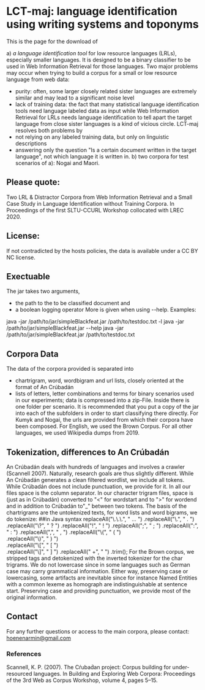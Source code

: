 # LCT-maj: language identification using writing systems and toponyms

This is the page for the download of

a) *a language identification tool* for low resource languages (LRLs), especially smaller languages. It is designed to be a binary classifier to be used in Web Information Retrieval for those languages. Two major problems may occur when trying to build a corpus for a small or low resource language from web data:
- purity: often, some larger closely related sister languages are extremely similar and may lead to a significant noise level
- lack of training data: the fact that many statistical language identification tools need language labeled data as input while Web Information Retrieval for LRLs needs language identification to tell apart the target language from close sister languages is a kind of vicious circle.
LCT-maj resolves both problems by 
- not relying on any labeled training data, but only on linguistic descriptions
- answering only the question "Is a certain document written in the target language", not which language it is written in.
b) two corpora for test scenarios of a): Nogai and Maori. 

## Please quote:
Two LRL \& Distractor Corpora from Web Information Retrieval and a Small Case Study in Language Identification without Training Corpora. In Proceedings of the first SLTU-CCURL Workshop collocated with LREC 2020.

## License:
If not contradicted by the hosts policies, the data is available under a CC BY NC license.

## Exectuable
The jar takes two arguments,
- the path to the to be classified document and 
- a boolean logging operator
More is given when using --help.
Examples:

java -jar /path/to/jar/simpleBlackfeat.jar /path/to/testdoc.txt -l
java -jar /path/to/jar/simpleBlackfeat.jar --help
java -jar /path/to/jar/simpleBlackfeat.jar /path/to/testdoc.txt 

## Corpora Data
The data of the corpora provided is separated into 
- chartrigram, word, wordbigram and url lists, closely oriented at the format of An Crúbadán
- lists of letters, letter combinations and terms for binary scenarios used in our experiments; data is compressed into a zip-File. Inside there is one folder per scenario. It is recommended that you put a copy of the jar into each of the subfolders in order to start classifying there directly.
For Kumyk and Nogai, the urls are provided from which their corpora have been composed. For English, we used the Brown Corpus. For all other languages, we used Wikipedia dumps from 2019.

## Tokenization, differences to An Crúbadán
An Crúbadán deals with hundreds of languages and involves a crawler (Scannell 2007).
Naturally, research goals are thus slightly different. While An Crúbadán generates a clean filtered wordlist,
we include all tokens. While Crúbadán does not include punctuation, we provide for it.
In all our files space is the column separator. In our character trigram files, space is (just as in Crúbadán) 
converted to "<" for wordstart and to ">" for wordend and in addition to Crúbadán to"_" between two tokens.
The basis of the chartrigrams are the untokenized texts, for word lists and word bigrams, we do tokenize:
##in Java syntax
replaceAll("\\.\\.\\.", " ... ")
.replaceAll("\\.", " . ")
.replaceAll("\\?", " ? ")
.replaceAll("!", " ! ")
.replaceAll(";", " ; ")
.replaceAll(":", " : ")	
.replaceAll(",", " , ")	
.replaceAll("\\(", " ( ")	
.replaceAll("\\)", " ) ")	
.replaceAll("\\[", " [ ")	
.replaceAll("\\]", " ] ")
.replaceAll("  +", " ")	
.trim();
For the Brown corpus, we stripped tags and detokenized with the inverted tokenizer for the char trigrams. 
We do not lowercase since in some languages such as German case may carry grammatical information. Either way,
preserving case or lowercasing, some artifacts are inevitable since for instance Named Entities with a common 
lexeme as homograph are indistinguishable at sentence start. Preserving case and providing punctuation, we provide most
of the original information.

## Contact
For any further questions or access to the main corpora, please contact:
hoenenarmin@gmail.com


### References
Scannell, K. P. (2007). The Cŕubad́an project: Corpus building for under-resourced languages. In Building and Exploring Web Corpora: Proceedings of the 3rd Web as Corpus Workshop, volume 4, pages 5–15.
